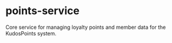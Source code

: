 # points-service
Core service for managing loyalty points and member data for the KudosPoints system.
